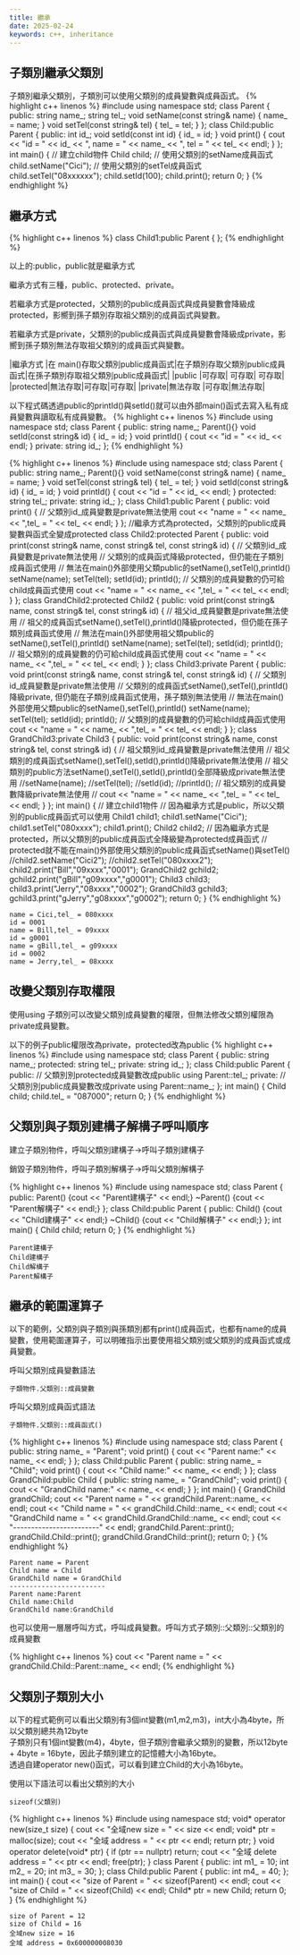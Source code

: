 ```yaml
---
title: 繼承
date: 2025-02-24
keywords: c++, inheritance
---
```


## 子類別繼承父類別
子類別繼承父類別，子類別可以使用父類別的成員變數與成員函式。
{% highlight c++ linenos %}
#include <iostream>
using namespace std;
class Parent {
 public:
  string name_;
  string tel_;
  void setName(const string& name) {
    name_ = name;
  }
  void setTel(const string& tel) {
    tel_ = tel;
  }
};
class Child:public Parent {
 public:
  int id_;
  void setId(const int id) {
    id_ = id;
  }
  void print() {
    cout << "id = " << id_ << ", name = " << name_ << ", tel = " << tel_ << endl;
  }
};
int main() {
  // 建立child物件
  Child child;
  // 使用父類別的setName成員函式
  child.setName("Cici");
  // 使用父類別的setTel成員函式
  child.setTel("08xxxxxx");
  child.setId(100);
  child.print();
  return 0;
}
{% endhighlight %}

## 繼承方式

{% highlight c++ linenos %}
class Child1:public Parent {
};
{% endhighlight %}

以上的:public，public就是繼承方式

繼承方式有三種，public、protected、private。

若繼承方式是protected，父類別的public成員函式與成員變數會降級成protected，影嚮到孫子類別存取祖父類別的成員函式與變數。

若繼承方式是private，父類別的public成員函式與成員變數會降級成private，影嚮到孫子類別無法存取祖父類別的成員函式與變數。

|繼承方式	|在 main()存取父類別public成員函式|在子類別存取父類別public成員函式|在孫子類別存取祖父類別public成員函式|
|public	|可存取|	可存取| 可存取|
|protected|無法存取|可存取|可存取|
|private|無法存取	|可存取|無法存取|

以下程式碼透過public的printId()與setId()就可以由外部main()函式去寫入私有成員變數與讀取私有成員變數。
{% highlight c++ linenos %}
#include <iostream>
using namespace std;
class Parent {
 public:
  string name_;
  Parent(){}
  void setId(const string& id) {
    id_ = id;
  }
  void printId() {
    cout << "id = " << id_ << endl;
  }
 private:
  string id_;
};
{% endhighlight %}


{% highlight c++ linenos %}
#include <iostream>
using namespace std;
class Parent {
 public:
  string name_;
  Parent(){}
  void setName(const string& name) {
    name_ = name;
  }
  void setTel(const string& tel) {
    tel_ = tel;
  }
  void setId(const string& id) {
    id_ = id;
  }
  void printId() {
    cout << "id = " << id_ << endl;
  }
 protected:
  string tel_;
 private:
  string id_;
};
class Child1:public Parent {
 public:
  void print() {
    // 父類別id_成員變數是private無法使用
    cout << "name = " << name_ << ",tel_ = " << tel_ << endl;
  }
};
//繼承方式為protected，父類別的public成員變數與函式全變成protected
class Child2:protected Parent {
 public:
 void print(const string& name, const string& tel, const string& id) {
   // 父類別id_成員變數是private無法使用
   // 父類別的成員函式降級protected，但仍能在子類別成員函式使用
   // 無法在main()外部使用父類public的setName(),setTel(),printId()
   setName(name);
   setTel(tel);
   setId(id);
   printId();
   // 父類別的成員變數的仍可給child成員函式使用
   cout << "name = " << name_ << ",tel_ = " << tel_ << endl;
 }
};
class GrandChild2:protected Child2 {
 public:
 void print(const string& name, const string& tel, const string& id) {
   // 祖父id_成員變數是private無法使用
   // 祖父的成員函式setName(),setTel(),printId()降級protected，但仍能在孫子類別成員函式使用
   // 無法在main()外部使用祖父類public的setName(),setTel(),printId()
   setName(name);
   setTel(tel);
   setId(id);
   printId();
   // 祖父類別的成員變數的仍可給child成員函式使用
   cout << "name = " << name_ << ",tel_ = " << tel_ << endl;
 }
};
class Child3:private Parent {
 public:
 void print(const string& name, const string& tel, const string& id) {
   // 父類別id_成員變數是private無法使用
   // 父類別的成員函式setName(),setTel(),printId()降級private, 但仍能在子類別成員函式使用，孫子類別無法使用
   // 無法在main()外部使用父類public的setName(),setTel(),printId()
   setName(name);
   setTel(tel);
   setId(id);
   printId();
   // 父類別的成員變數的仍可給child成員函式使用
   cout << "name = " << name_ << ",tel_ = " << tel_ << endl;
 }
};
class GrandChild3:private Child3 {
 public:
 void print(const string& name, const string& tel, const string& id) {
   // 祖父類別id_成員變數是private無法使用
   // 祖父類別的成員函式setName(),setTel(),setId(),printId()降級private無法使用
   // 祖父類別的public方法setName(),setTel(),setId(),printId()全部降級成private無法使用
   //setName(name);
   //setTel(tel);
   //setId(id);
   //printId();
   // 祖父類別的成員變數降級private無法使用
   // cout << "name = " << name_ << ",tel_ = " << tel_ << endl;
 }
};
int main() {
  // 建立child1物件
  // 因為繼承方式是public，所以父類別的public成員函式可以使用
  Child1 child1;
  child1.setName("Cici");
  child1.setTel("080xxxx");
  child1.print();
  Child2 child2;
  // 因為繼承方式是protected，所以父類別的public成員函式全降級變為protected成員函式
  // protected就不能在main()外部使用父類別的public成員函式setName()與setTel()
  //child2.setName("Cici2");
  //child2.setTel("080xxxx2");
  child2.print("Bill","09xxxx","0001");
  GrandChild2 gchild2;
  gchild2.print("gBill","g09xxxx","g0001");
  Child3 child3;
  child3.print("Jerry","08xxxx","0002");
  GrandChild3 gchild3;
  gchild3.print("gJerry","g08xxxx","g0002");
  return 0;
}
{% endhighlight %}
```
name = Cici,tel_ = 080xxxx
id = 0001
name = Bill,tel_ = 09xxxx
id = g0001
name = gBill,tel_ = g09xxxx
id = 0002
name = Jerry,tel_ = 08xxxx
```

## 改變父類別存取權限

使用using 子類別可以改變父類別成員變數的權限，但無法修改父類別權限為private成員變數。

以下的例子public權限改為private，protected改為public
{% highlight c++ linenos %}
#include <iostream>
using namespace std;
class Parent {
 public:
  string name_;
 protected:
  string tel_;
 private:
  string id_;
};
class Child:public Parent {
 public:
  // 父類別別protected成員變數改成public
  using Parent::tel_;
 private:
  // 父類別別public成員變數改成private
  using Parent::name_;
};
int main() {
  Child child;
  child.tel_ = "087000";
  return 0;
}
{% endhighlight %}

## 父類別與子類別建構子解構子呼叫順序

建立子類別物件，呼叫父類別建構子->呼叫子類別建構子

銷毀子類別物件，呼叫子類別解構子->呼叫父類別解構子

{% highlight c++ linenos %}
#include <iostream>
using namespace std;
class Parent {
 public:
  Parent() {cout << "Parent建構子" << endl;}
  ~Parent() {cout << "Parent解構子" << endl;}
};
class Child:public Parent {
 public:
  Child() {cout << "Child建構子" << endl;}
  ~Child() {cout << "Child解構子" << endl;}
};
int main() {
  Child child;
  return 0;
}
{% endhighlight %}

```
Parent建構子
Child建構子
Child解構子
Parent解構子
```

## 繼承的範圍運算子
以下的範例，父類別與子類別與孫類別都有print()成員函式，也都有name的成員變數，使用範圍運算子，可以明確指示出要使用祖父類別或父類別的成員函式或成員變數。

呼叫父類別成員變數語法
```
子類物件.父類別::成員變數
```

呼叫父類別成員函式語法
```
子類物件.父類別::成員函式()
```

{% highlight c++ linenos %}
#include <iostream>
using namespace std;
class Parent {
 public:
  string name_ = "Parent";
  void print() {
    cout << "Parent name:" << name_ << endl;
  }
};
class Child:public Parent {
 public:
  string name_ = "Child";
  void print() {
    cout << "Child name:" << name_ << endl;
  }
};
class GrandChild:public Child {
 public:
  string name_ = "GrandChild";
 void print() {
   cout << "GrandChild name:" << name_ << endl;
 }
};
int main() {
  GrandChild grandChild;
  cout << "Parent name = " << grandChild.Parent::name_ << endl;
  cout << "Child name = " << grandChild.Child::name_ << endl;
  cout << "GrandChild name = " << grandChild.GrandChild::name_ << endl;
  cout << "------------------------" << endl;
  grandChild.Parent::print();
  grandChild.Child::print();
  grandChild.GrandChild::print();
  return 0;
}
{% endhighlight %}
```
Parent name = Parent
Child name = Child
GrandChild name = GrandChild
------------------------
Parent name:Parent
Child name:Child
GrandChild name:GrandChild
```

也可以使用一層層呼叫方式，呼叫成員變數。呼叫方式子類別::父類別::父類別的成員變數

{% highlight c++ linenos %}
cout << "Parent name = " << grandChild.Child::Parent::name_ << endl;
{% endhighlight %}

## 父類別子類別大小

以下的程式範例可以看出父類別有3個int變數(m1,m2,m3)，int大小為4byte，所以父類別總共為12byte<br>
子類別只有1個int變數(m4)，4byte，但子類別會繼承父類別的變數，所以12byte + 4byte = 16byte，因此子類別建立的記憶體大小為16byte。<br>
透過自建operator new()函式，可以看到建立Child的大小為16byte。<br>

使用以下語法可以看出父類別的大小
```
sizeof(父類別)
```
{% highlight c++ linenos %}
#include <iostream>
using namespace std;
void* operator new(size_t size) {
  cout << "全域new size = " << size << endl;
  void* ptr = malloc(size);
  cout << "全域 address = " << ptr << endl;
  return ptr;
}
void operator delete(void* ptr) {
  if (ptr == nullptr) return;
  cout << "全域 delete address = " << ptr << endl;
  free(ptr);
}
class Parent {
 public:
  int m1_ = 10;
  int m2_ = 20;
  int m3_ = 30;
};
class Child:public Parent {
 public:
  int m4_ = 40;
};
int main() {
  cout << "size of Parent = " << sizeof(Parent) << endl;
  cout << "size of Child = " << sizeof(Child) << endl;
  Child* ptr = new Child;
  return 0;
}
{% endhighlight %}
```
size of Parent = 12
size of Child = 16
全域new size = 16
全域 address = 0x600000008030
```